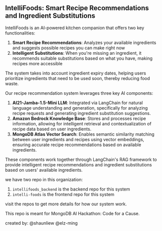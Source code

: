 ## IntelliFoods: Smart Recipe Recommendations and Ingredient Substitutions

IntelliFoods is an AI-powered kitchen companion that offers two key functionalities:
1. **Smart Recipe Recommendations**: Analyzes your available ingredients and suggests possible recipes you can make right now
2. **Intelligent Substitutions**: When you're missing an ingredient, it recommends suitable substitutions based on what you have, making recipes more accessible

The system takes into account ingredient expiry dates, helping users prioritize ingredients that need to be used soon, thereby reducing food waste.

Our recipe recommendation system leverages three key AI components:

1. **AI21-Jamba-1.5-Mini LLM**: Integrated via LangChain for natural language understanding and generation, specifically for analyzing recipe requests and generating ingredient substitution suggestions.
2. **Amazon Bedrock Knowledge Base**: Stores and processes recipe information, allowing for intelligent retrieval and contextualization of recipe data based on user ingredients.
3. **MongoDB Atlas Vector Search**: Enables semantic similarity matching between user ingredients and recipes using vector embeddings, ensuring accurate recipe recommendations based on available ingredients.

These components work together through LangChain's RAG framework to provide intelligent recipe recommendations and ingredient substitutions based on users' available ingredients.

we have two repo in this organization:
1. `intellifoods_backend` is the backend repo for this system
2. `intelli-foods` is the frontend repo for this system

visit the repos to get more details for how our system work. 

This repo is meant for MongoDB AI Hackathon: Code for a Cause.

created by:
@shaunliew
@elz-ming
